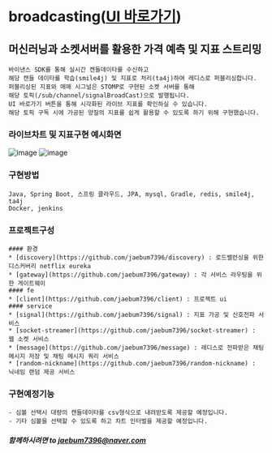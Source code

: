 # broadcasting([UI 바로가기](http://jaebum7396.iptime.org:3000/broadcast/main))

## 머신러닝과 소켓서버를 활용한 가격 예측 및 지표 스트리밍
    바이낸스 SDK를 통해 실시간 캔들데이타를 수신하고  
    해당 캔들 데이타를 학습(smile4j) 및 지표로 처리(ta4j)하여 레디스로 퍼블리싱합니다.  
    퍼블리싱된 지표와 매매 시그널은 STOMP로 구현된 소켓 서버를 통해  
    해당 토픽(/sub/channel/signalBroadCast)으로 발행됩니다.
    UI 바로가기 버튼을 통해 시각화된 라이브 지표를 확인하실 수 있습니다.
    해당 토픽 구독 시에 가공된 양질의 지표를 쉽게 활용할 수 있도록 하기 위해 구현했습니다. 

### 라이브차트 및 지표구현 예시화면
![image](https://github.com/user-attachments/assets/4795bf8e-0c52-4b92-816d-ad8d646bc7ed)
![image](https://github.com/user-attachments/assets/0876e7d1-fffb-47f8-86c3-990405001d9c)

### 구현방법
```
Java, Spring Boot, 스프링 클라우드, JPA, mysql, Gradle, redis, smile4j, ta4j
Docker, jenkins
```

### 프로젝트구성  
```
#### 환경
* [discovery](https://github.com/jaebum7396/discovery) : 로드밸런싱을 위한 디스커버리 netflix eureka
* [gateway](https://github.com/jaebum7396/gateway) : 각 서비스 라우팅을 위한 게이트웨이
#### fe
* [client](https://github.com/jaebum7396/client) : 프로젝트 ui
#### service
* [signal](https://github.com/jaebum7396/signal) : 지표 가공 및 신호전파 서비스
* [socket-streamer](https://github.com/jaebum7396/socket-streamer) : 웹 소켓 서비스
* [message](https://github.com/jaebum7396/message) : 레디스로 전파받은 채팅 메시지 저장 및 채팅 메시지 쿼리 서비스
* [random-nickname](https://github.com/jaebum7396/random-nickname) : 닉네임 랜덤 제공 서비스
```
### 구현예정기능
    - 심볼 선택시 대량의 캔들데이타를 csv형식으로 내려받도록 제공할 예정입니다.
    - 기타 심볼을 선택할 수 있도록 하고 차트 인터벌을 제공할 예정입니다.
  
##### 함께하시려면 to [jaebum7396@naver.com](jaebum7396@naver.com)




